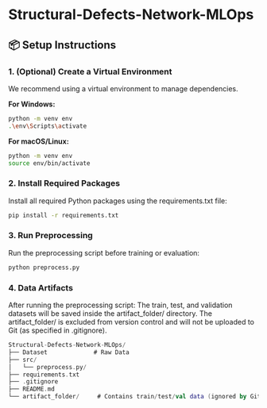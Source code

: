 # Structural-Defects-Network-MLOps

## 📦 Setup Instructions

### 1. (Optional) Create a Virtual Environment
We recommend using a virtual environment to manage dependencies.

**For Windows:**
```bash
python -m venv env
.\env\Scripts\activate
```
**For macOS/Linux:**
```bash
python -m venv env
source env/bin/activate
```

### 2. Install Required Packages
Install all required Python packages using the requirements.txt file:
```bash
pip install -r requirements.txt
```

### 3. Run Preprocessing
Run the preprocessing script before training or evaluation:
```bash
python preprocess.py
```


### 4. Data Artifacts
After running the preprocessing script:
The train, test, and validation datasets will be saved inside the artifact_folder/ directory.
The artifact_folder/ is excluded from version control and will not be uploaded to Git (as specified in .gitignore).

```kotlin
Structural-Defects-Network-MLOps/
├── Dataset             # Raw Data
├── src/                
│   └── preprocess.py/ 
├── requirements.txt
├── .gitignore
├── README.md
└── artifact_folder/     # Contains train/test/val data (ignored by Git)
```